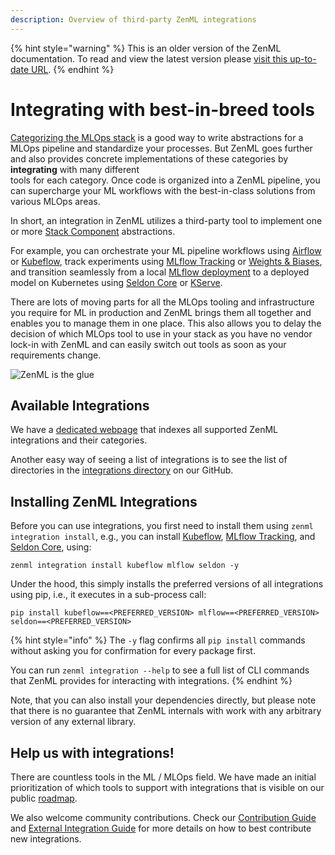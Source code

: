 ```yaml
---
description: Overview of third-party ZenML integrations
---
```


{% hint style="warning" %}
This is an older version of the ZenML documentation. To read and view the latest version please [visit this up-to-date URL](https://docs.zenml.io).
{% endhint %}


# Integrating with best-in-breed tools

[Categorizing the MLOps stack](./categories.md) is a good way to write abstractions for 
a MLOps pipeline and standardize your processes. But ZenML goes further and also provides 
concrete implementations of these categories by **integrating** with many different  
tools for each category. Once code is organized into a ZenML pipeline, you can supercharge 
your ML workflows with the best-in-class solutions from various MLOps areas.

In short, an integration in ZenML utilizes a third-party tool to implement 
one or more [Stack Component](../developer-guide/stacks-profiles-repositories/stack.md#stack-components) abstractions.

For example, you can orchestrate your ML pipeline workflows using
[Airflow](./orchestrators/airflow.md) or [Kubeflow](./orchestrators/kubeflow.md),
track experiments using [MLflow Tracking](./experiment-trackers/mlflow.md) or
[Weights & Biases](./experiment-trackers/wandb.md), and transition seamlessly
from a local [MLflow deployment](./model-deployers/mlflow.md) to a deployed model
on Kubernetes using [Seldon Core](./model-deployers/seldon.md) or 
[KServe](./model-deployers/kserve.md).

There are lots of moving parts for all the MLOps tooling and infrastructure you
require for ML in production and ZenML brings them all together and enables you
to manage them in one place. This also allows you to delay the decision of which 
MLOps tool to use in your stack as you have no vendor lock-in with ZenML and 
can easily switch out tools as soon as your requirements change. 

![ZenML is the glue](../assets/zenml-is-the-glue.jpeg)

## Available Integrations

We have a [dedicated webpage](https://zenml.io/integrations) that indexes all supported 
ZenML integrations and their categories.

Another easy way of seeing a list of integrations is to see the list of directories in the 
[integrations directory](https://github.com/zenml-io/zenml/tree/main/src/zenml/integrations) 
on our GitHub.

## Installing ZenML Integrations

Before you can use integrations, you first need to install them using 
`zenml integration install`, e.g., you can install
[Kubeflow](./orchestrators/kubeflow.md),
[MLflow Tracking](./experiment-trackers/mlflow.md), 
and [Seldon Core](./model-deployers/seldon.md), using:

```
zenml integration install kubeflow mlflow seldon -y
```

Under the hood, this simply installs the preferred versions of all 
integrations using pip, i.e., it executes in a sub-process call:

```
pip install kubeflow==<PREFERRED_VERSION> mlflow==<PREFERRED_VERSION> seldon==<PREFERRED_VERSION>
```

{% hint style="info" %}
The `-y` flag confirms all `pip install` commands without asking you for
confirmation for every package first. 

You can run `zenml integration --help` to see a full list of CLI commands that
ZenML provides for interacting with integrations.
{% endhint %}

Note, that you can also install your dependencies directly, but please note that 
there is no guarantee that ZenML internals with work with any arbitrary version 
of any external library.

## Help us with integrations!

There are countless tools in the ML / MLOps field. We have made an initial
prioritization of which tools to support with integrations that is visible on 
our public [roadmap](https://zenml.io/roadmap).

We also welcome community contributions. Check our [Contribution Guide](../resources/contributing.md)
and [External Integration Guide](../resources/integrating.md) for more details
on how to best contribute new integrations.
